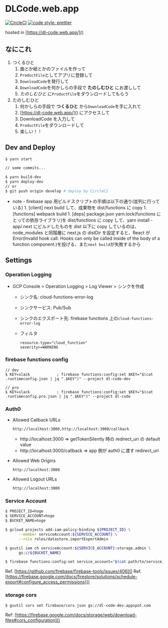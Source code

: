 # DLCode.web.app

[![CircleCI](https://circleci.com/gh/TatsuyaYamamoto/dl-code.web.app/tree/develop.svg?style=svg)](https://circleci.com/gh/TatsuyaYamamoto/dl-code.web.app/tree/develop)
[![code style: prettier](https://img.shields.io/badge/code_style-prettier-ff69b4.svg?style=flat-square)](https://github.com/prettier/prettier)

hosted in [https://dl-code.web.app/]()

## なにこれ

1. つくるひと
   1. 曲とか絵とかのファイルを作って
   1. `ProductFile`としてアプリに登録して
   1. `DownloadCode`を発行して
   1. `DownloadCode`を何かしらの手段で **たのしむひと** にお渡しして
   1. _たのしむひと_ に`ProductFile`をダウンロードしてもらう
1. たのしむひと
   1. 何かしらの手段で **つくるひと** から`DownloadCode`を手に入れて
   1. [https://dl-code.web.app/]() にアクセスして
   1. DownloadCode を入力して
   1. `ProductFile`をダウンロードして
   1. 楽しい！！

## Dev and Deploy

```bash
$ yarn start

// some commits...

$ yarn build-dev
$ yarn deploy-dev
// or
$ git push origin develop # deploy by CircleCI

```

- note - firebase app 用ビルドスクリプトの手順は以下の通り(並列に行っている) 1. [client] next build して、成果物を dist/functions に copy 1. [functions] webpack build 1. [deps] package.json yarn.lock(functions にとっての依存ライブラリ)を dist/functions に copy して、yarn install - app/.next にビルドしたものを dist 以下に copy しているのは、node_modules と同階層に next.js の distDir を設定すると、React が Error(Invalid hook call. Hooks can only be called inside of the body of a function component.)を投げる、また`next build`が失敗するから

## Settings

### Operation Logging

- GCP Console > Operation Logging > Log Viewer > シンクを作成
  - シンク名: cloud-functions-error-log
  - シンクサービス: Pub/Sub
  - シンクのエクスポート先: firebase functions 上の`cloud-functions-error-log`
  - フィルタ

    ```
    resource.type="cloud_function"
    severity>=WARNING
    ```

### firebase functions config

```shell script
// dev
$ KEY=slack            ; firebase functions:config:set $KEY="$(cat .runtimeconfig.json | jq ".$KEY")" --project dl-code-dev
```

```shell script
// pro
$ KEY=slack            ; firebase functions:config:set $KEY="$(cat .runtimeconfig.pro.json | jq ".$KEY")" --project dl-code

```

### Auth0

- Allowed Callback URLs

  ```text
  http://localhost:3000,http://localhost:3000/callback
  ```

  - http://localhost:3000 => getTokenSilently 時の redirect_uri の default value
  - http://localhost:3000/callback => app 側が auth0 に渡す redirect_uri

- Allowed Web Origins

  ```text
  http://localhost:3000
  ```

- Allowed Logout URLs
  ```text
  http://localhost:3000
  ```

### Service Account

```bash
$ PROJECT_ID=hoge
$ SERVICE_ACCOUNT=hoge
$ BUCKET_NAME=hoge

$ gcloud projects add-iam-policy-binding ${PROJECT_ID} \
      --member serviceAccount:${SERVICE_ACCOUNT} \
      --role roles/datastore.importExportAdmin

$ gsutil iam ch serviceAccount:${SERVICE_ACCOUNT}:storage.admin \
      gs://${BUCKET_NAME}

$ firebase functions:config:set service_account="$(cat path/to/service_account.json)"
```

Ref. [https://github.com/firebase/firebase-tools/issues/406]()
Ref. [https://firebase.google.com/docs/firestore/solutions/schedule-export#configure_access_permissions]()

### storage cors

```bash
$ gsutil cors set firebase/cors.json gs://dl-code-dev.appspot.com
```

Ref: [https://firebase.google.com/docs/storage/web/download-files#cors_configuration]()
